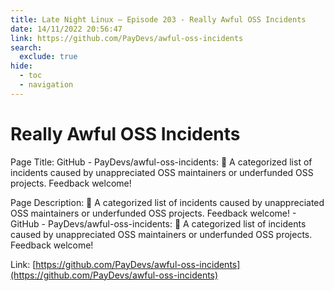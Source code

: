 ```yaml
---
title: Late Night Linux – Episode 203 - Really Awful OSS Incidents
date: 14/11/2022 20:56:47
link: https://github.com/PayDevs/awful-oss-incidents
search:
  exclude: true
hide:
  - toc
  - navigation
---
```


# Really Awful OSS Incidents

Page Title: GitHub - PayDevs/awful-oss-incidents: 🤬 A categorized list of incidents caused by unappreciated OSS maintainers or underfunded OSS projects. Feedback welcome!

Page Description: 🤬 A categorized list of incidents caused by unappreciated OSS maintainers or underfunded OSS projects. Feedback welcome! - GitHub - PayDevs/awful-oss-incidents: 🤬 A categorized list of incidents caused by unappreciated OSS maintainers or underfunded OSS projects. Feedback welcome! 

Link: [https://github.com/PayDevs/awful-oss-incidents](https://github.com/PayDevs/awful-oss-incidents)